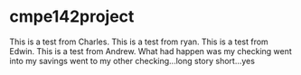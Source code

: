 
# cmpe142project
This is a test from Charles.
This is a test from ryan.
This is a test from Edwin.
This is a test from Andrew.
What had happen was my checking went into my savings went to my other checking...long story short...yes
